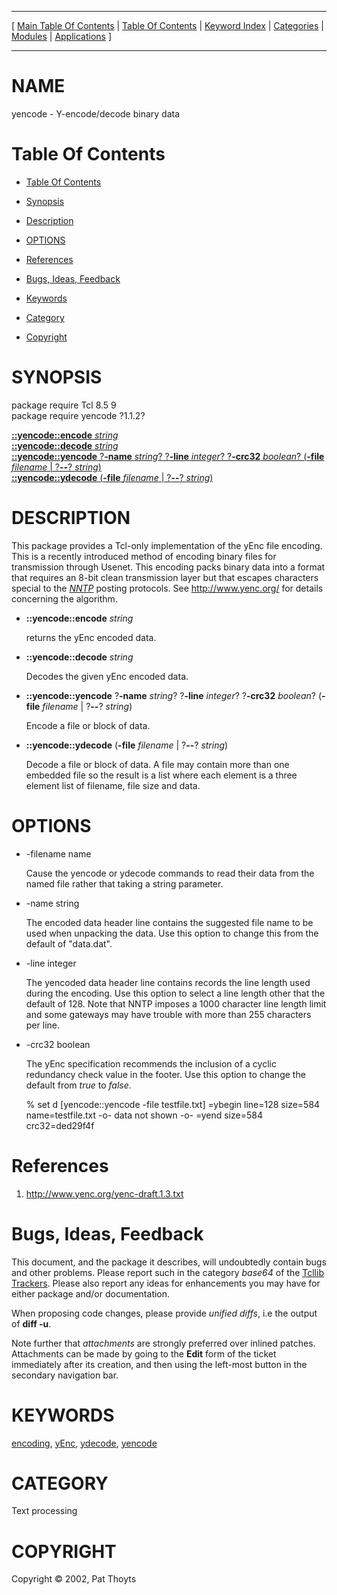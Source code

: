 
[//000000001]: # (yencode \- Text encoding & decoding binary data)
[//000000002]: # (Generated from file 'yencode\.man' by tcllib/doctools with format 'markdown')
[//000000003]: # (Copyright &copy; 2002, Pat Thoyts)
[//000000004]: # (yencode\(n\) 1\.1\.2 tcllib "Text encoding & decoding binary data")

<hr> [ <a href="../../../../toc.md">Main Table Of Contents</a> &#124; <a
href="../../../toc.md">Table Of Contents</a> &#124; <a
href="../../../../index.md">Keyword Index</a> &#124; <a
href="../../../../toc0.md">Categories</a> &#124; <a
href="../../../../toc1.md">Modules</a> &#124; <a
href="../../../../toc2.md">Applications</a> ] <hr>

# NAME

yencode \- Y\-encode/decode binary data

# <a name='toc'></a>Table Of Contents

  - [Table Of Contents](#toc)

  - [Synopsis](#synopsis)

  - [Description](#section1)

  - [OPTIONS](#section2)

  - [References](#section3)

  - [Bugs, Ideas, Feedback](#section4)

  - [Keywords](#keywords)

  - [Category](#category)

  - [Copyright](#copyright)

# <a name='synopsis'></a>SYNOPSIS

package require Tcl 8\.5 9  
package require yencode ?1\.1\.2?  

[__::yencode::encode__ *string*](#1)  
[__::yencode::decode__ *string*](#2)  
[__::yencode::yencode__ ?__\-name__ *string*? ?__\-line__ *integer*? ?__\-crc32__ *boolean*? \(__\-file__ *filename* &#124; ?__\-\-__? *string*\)](#3)  
[__::yencode::ydecode__ \(__\-file__ *filename* &#124; ?__\-\-__? *string*\)](#4)  

# <a name='description'></a>DESCRIPTION

This package provides a Tcl\-only implementation of the yEnc file encoding\. This
is a recently introduced method of encoding binary files for transmission
through Usenet\. This encoding packs binary data into a format that requires an
8\-bit clean transmission layer but that escapes characters special to the
*[NNTP](\.\./\.\./\.\./\.\./index\.md\#nntp)* posting protocols\. See
[http://www\.yenc\.org/](http://www\.yenc\.org/) for details concerning the
algorithm\.

  - <a name='1'></a>__::yencode::encode__ *string*

    returns the yEnc encoded data\.

  - <a name='2'></a>__::yencode::decode__ *string*

    Decodes the given yEnc encoded data\.

  - <a name='3'></a>__::yencode::yencode__ ?__\-name__ *string*? ?__\-line__ *integer*? ?__\-crc32__ *boolean*? \(__\-file__ *filename* &#124; ?__\-\-__? *string*\)

    Encode a file or block of data\.

  - <a name='4'></a>__::yencode::ydecode__ \(__\-file__ *filename* &#124; ?__\-\-__? *string*\)

    Decode a file or block of data\. A file may contain more than one embedded
    file so the result is a list where each element is a three element list of
    filename, file size and data\.

# <a name='section2'></a>OPTIONS

  - \-filename name

    Cause the yencode or ydecode commands to read their data from the named file
    rather that taking a string parameter\.

  - \-name string

    The encoded data header line contains the suggested file name to be used
    when unpacking the data\. Use this option to change this from the default of
    "data\.dat"\.

  - \-line integer

    The yencoded data header line contains records the line length used during
    the encoding\. Use this option to select a line length other that the default
    of 128\. Note that NNTP imposes a 1000 character line length limit and some
    gateways may have trouble with more than 255 characters per line\.

  - \-crc32 boolean

    The yEnc specification recommends the inclusion of a cyclic redundancy check
    value in the footer\. Use this option to change the default from *true* to
    *false*\.

    % set d [yencode::yencode -file testfile.txt]
    =ybegin line=128 size=584 name=testfile.txt
     -o- data not shown -o-
    =yend size=584 crc32=ded29f4f

# <a name='section3'></a>References

  1. [http://www\.yenc\.org/yenc\-draft\.1\.3\.txt](http://www\.yenc\.org/yenc\-draft\.1\.3\.txt)

# <a name='section4'></a>Bugs, Ideas, Feedback

This document, and the package it describes, will undoubtedly contain bugs and
other problems\. Please report such in the category *base64* of the [Tcllib
Trackers](http://core\.tcl\.tk/tcllib/reportlist)\. Please also report any ideas
for enhancements you may have for either package and/or documentation\.

When proposing code changes, please provide *unified diffs*, i\.e the output of
__diff \-u__\.

Note further that *attachments* are strongly preferred over inlined patches\.
Attachments can be made by going to the __Edit__ form of the ticket
immediately after its creation, and then using the left\-most button in the
secondary navigation bar\.

# <a name='keywords'></a>KEYWORDS

[encoding](\.\./\.\./\.\./\.\./index\.md\#encoding),
[yEnc](\.\./\.\./\.\./\.\./index\.md\#yenc),
[ydecode](\.\./\.\./\.\./\.\./index\.md\#ydecode),
[yencode](\.\./\.\./\.\./\.\./index\.md\#yencode)

# <a name='category'></a>CATEGORY

Text processing

# <a name='copyright'></a>COPYRIGHT

Copyright &copy; 2002, Pat Thoyts
